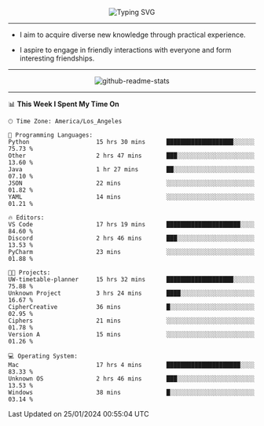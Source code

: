 <p align="center">
  <img src="https://readme-typing-svg.demolab.com?font=Fira+Code&weight=500&size=32&duration=2500&pause=1600&center=true&vCenter=true&random=false&width=1024&height=64&lines=Hi+there+%F0%9F%91%8B;I'm+delighted+you+could+make+it+here+%F0%9F%8E%89;I'm+Harry%2C+a+college+student+still+finding+my+way" alt="Typing SVG" />
</p>


---


- I aim to acquire diverse new knowledge through practical experience.

- I aspire to engage in friendly interactions with everyone and form interesting friendships.


---


<p align="center">
  <img src="https://github-readme-stats.vercel.app/api?username=Harry-Jing&show_icons=true" alt="github-readme-stats"/>
</p>


---

<!--START_SECTION:waka-->
📊 **This Week I Spent My Time On** 

```text
🕑︎ Time Zone: America/Los_Angeles

💬 Programming Languages: 
Python                   15 hrs 30 mins      ███████████████████░░░░░░   75.73 % 
Other                    2 hrs 47 mins       ███░░░░░░░░░░░░░░░░░░░░░░   13.60 % 
Java                     1 hr 27 mins        ██░░░░░░░░░░░░░░░░░░░░░░░   07.10 % 
JSON                     22 mins             ░░░░░░░░░░░░░░░░░░░░░░░░░   01.82 % 
YAML                     14 mins             ░░░░░░░░░░░░░░░░░░░░░░░░░   01.21 % 

🔥 Editors: 
VS Code                  17 hrs 19 mins      █████████████████████░░░░   84.60 % 
Discord                  2 hrs 46 mins       ███░░░░░░░░░░░░░░░░░░░░░░   13.53 % 
PyCharm                  23 mins             ░░░░░░░░░░░░░░░░░░░░░░░░░   01.88 % 

🐱‍💻 Projects: 
UW-timetable-planner     15 hrs 32 mins      ███████████████████░░░░░░   75.88 % 
Unknown Project          3 hrs 24 mins       ████░░░░░░░░░░░░░░░░░░░░░   16.67 % 
CipherCreative           36 mins             █░░░░░░░░░░░░░░░░░░░░░░░░   02.95 % 
Ciphers                  21 mins             ░░░░░░░░░░░░░░░░░░░░░░░░░   01.78 % 
Version A                15 mins             ░░░░░░░░░░░░░░░░░░░░░░░░░   01.26 % 

💻 Operating System: 
Mac                      17 hrs 4 mins       █████████████████████░░░░   83.33 % 
Unknown OS               2 hrs 46 mins       ███░░░░░░░░░░░░░░░░░░░░░░   13.53 % 
Windows                  38 mins             █░░░░░░░░░░░░░░░░░░░░░░░░   03.14 % 
```


 Last Updated on 25/01/2024 00:55:04 UTC
<!--END_SECTION:waka-->

